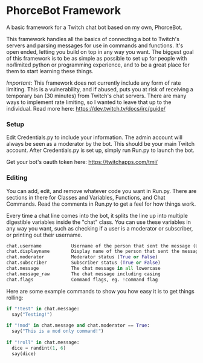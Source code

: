 # PhorceBot Framework
A basic framework for a Twitch chat bot based on my own, PhorceBot.

This framework handles all the basics of connecting a bot to Twitch's servers and parsing messages for use in commands and functions. It's open ended, letting you build on top in any way you want. The biggest goal of this framework is to be as simple as possible to set up for people with no/limited python or programming experience, and to be a great place for them to start learning these things.

_Important_: This framework does not currently include any form of rate limiting. This is a vulnerability, and if abused, puts you at risk of receiving a temporary ban (30 minutes) from Twitch's chat servers. There are many ways to implement rate limiting, so I wanted to leave that up to the individual. Read more here: https://dev.twitch.tv/docs/irc/guide/

### Setup
Edit Credentials.py to include your information. The admin account will always be seen as a moderator by the bot. This should be your main Twitch account. After Credentials.py is set up, simply run Run.py to launch the bot.

Get your bot's oauth token here: https://twitchapps.com/tmi/

### Editing
You can add, edit, and remove whatever code you want in Run.py. There are sections in there for Classes and Variables, Functions, and Chat Commands. Read the comments in Run.py to get a feel for how things work.

Every time a chat line comes into the bot, it splits the line up into multiple digestible variables inside the "chat" class. You can use these variables in any way you want, such as checking if a user is a moderator or subscriber, or printing out their username.
```py
chat.username           Username of the person that sent the message (Usernames are all lowercase)
chat.displayname        Display name of the person that sent the message (Includes casing)
chat.moderator          Moderator status (True or False)
chat.subscriber         Subscriber status (True or False)
chat.message            The chat message in all lowercase
chat.message_raw        The chat message including casing
chat.flags              Command flags, eg. !command flag
```
Here are some example commands to show you how easy it is to get things rolling:
```py
if "!test" in chat.message:
  say("Testing!")
  
if "!mod" in chat.message and chat.moderator == True:
  say("This is a mod only command!")
  
if "!roll" in chat.message:
  dice = randint(1, 6)
  say(dice)
```
